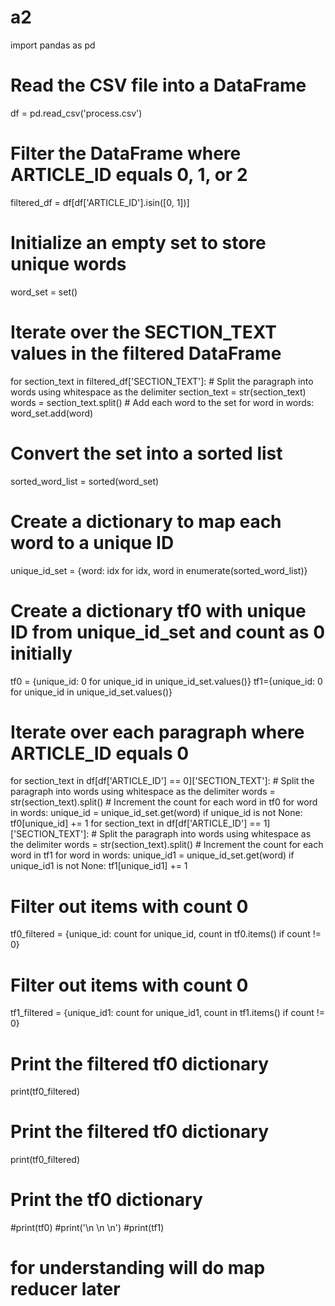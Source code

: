 # a2
import pandas as pd

# Read the CSV file into a DataFrame
df = pd.read_csv('process.csv')

# Filter the DataFrame where ARTICLE_ID equals 0, 1, or 2
filtered_df = df[df['ARTICLE_ID'].isin([0, 1])]

# Initialize an empty set to store unique words
word_set = set()

# Iterate over the SECTION_TEXT values in the filtered DataFrame
for section_text in filtered_df['SECTION_TEXT']:
    # Split the paragraph into words using whitespace as the delimiter
    section_text = str(section_text)
    words = section_text.split()
    # Add each word to the set
    for word in words:
        word_set.add(word)

# Convert the set into a sorted list
sorted_word_list = sorted(word_set)

# Create a dictionary to map each word to a unique ID
unique_id_set = {word: idx for idx, word in enumerate(sorted_word_list)}

# Create a dictionary tf0 with unique ID from unique_id_set and count as 0 initially
tf0 = {unique_id: 0 for unique_id in unique_id_set.values()}
tf1={unique_id: 0 for unique_id in unique_id_set.values()}
# Iterate over each paragraph where ARTICLE_ID equals 0
for section_text in df[df['ARTICLE_ID'] == 0]['SECTION_TEXT']:
    # Split the paragraph into words using whitespace as the delimiter
    words = str(section_text).split()
    # Increment the count for each word in tf0
    for word in words:
        unique_id = unique_id_set.get(word)
        if unique_id is not None:
            tf0[unique_id] += 1
for section_text in df[df['ARTICLE_ID'] == 1]['SECTION_TEXT']:
    # Split the paragraph into words using whitespace as the delimiter
    words = str(section_text).split()
    # Increment the count for each word in tf1
    for word in words:
        unique_id1 = unique_id_set.get(word)
        if unique_id1 is not None:
            tf1[unique_id1] += 1
# Filter out items with count 0
tf0_filtered = {unique_id: count for unique_id, count in tf0.items() if count != 0}
# Filter out items with count 0
tf1_filtered = {unique_id1: count for unique_id1, count in tf1.items() if count != 0}


# Print the filtered tf0 dictionary
print(tf0_filtered)

# Print the filtered tf0 dictionary
print(tf0_filtered)

# Print the tf0 dictionary
#print(tf0)
#print('\n \n \n')
#print(tf1)
# for understanding will do map reducer later
